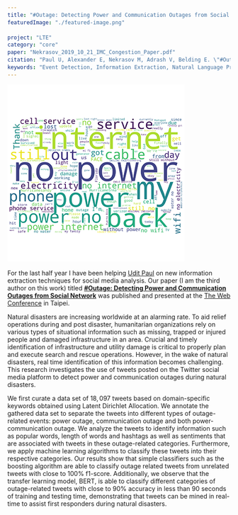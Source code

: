 ```yaml
---
title: "#Outage: Detecting Power and Communication Outages from Social Network"
featuredImage: "./featured-image.png" 

project: "LTE"
category: "core"
paper: "Nekrasov_2019_10_21_IMC_Congestion_Paper.pdf"
citation: "Paul U, Alexander E, Nekrasov M, Adrash V, Belding E. \"#Outage: Detecting Power and Communication Outages from Social Network.\"  In Proceedings of the Web Conference (WWW). 2020."
keywords: "Event Detection, Information Extraction, Natural Language Processing,  Social Media, Data Mining."
---
```


<div class="img-right"><img src="./featured-image.png" alt="Word cloud from analysis."></div>

For the last half year I have been helping [Udit Paul](https://www.linkedin.com/in/uditapaul) on new information extraction techniques for social media analysis. Our paper (I am the third author on this work) titled  **[#Outage: Detecting Power and Communication Outages from Social Network](/papers/Nekrasov_2019_10_21_IMC_Congestion_Paper.pdf)** was published and presented at the [The Web Conference](https://www2020.thewebconf.org/) in Taipei.  

Natural disasters are increasing worldwide at an alarming rate.  To aid relief operations during and post disaster, humanitarian organizations rely on various types of situational information such as missing, trapped or injured people and damaged infrastructure in an area. Crucial and timely identification of infrastructure and utility damage is critical to properly plan and execute search and rescue operations. However, in the wake of natural disasters, real time identification of this information becomes challenging. This research investigates the use of tweets posted on the Twitter social media platform to detect power and communication outages during natural disasters. 

We first curate a data set of $18,097$ tweets based on domain-specific keywords obtained using Latent Dirichlet Allocation. We annotate the gathered data set to separate the tweets into different types of outage-related events: power outage, communication outage and both power-communication outage. We analyze the tweets to identify information such as popular words, length of words and hashtags as well as sentiments that are associated with tweets in these outage-related categories. Furthermore, we apply machine learning algorithms to classify these tweets into their respective categories. Our results show that simple classifiers such as the boosting algorithm are able to classify outage related tweets from unrelated tweets with close to 100% f1-score. Additionally, we observe that the transfer learning model, BERT, is able to classify different categories of outage-related tweets with close to 90% accuracy in less than 90 seconds of training and testing time, demonstrating that tweets can be mined in real-time to assist first responders during natural disasters.
